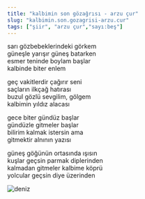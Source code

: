 ```yaml
---
title: "kalbimin son gözağrısı - arzu çur"
slug: "kalbimin.son.gozagrisi-arzu.cur"
tags: ["şiir", "arzu çur","sayı:beş"]
---
```


sarı gözbebeklerindeki görkem  
güneşle yarışır güneş batarken\
esmer teninde boylam başlar\
kalbinde biter enlem

geç vakitlerdir çağırır seni\
saçların ilkçağ hatırası\
buzul gözlü sevgilim, gölgem\
kalbimin yıldız alacası

gece biter gündüz başlar\
gündüzle gitmeler başlar\
bilirim kalmak istersin ama\
gitmektir alnının yazısı

güneş göğünün ortasında ışısın\
kuşlar geçsin parmak diplerinden\
kalmadan gitmeler kalbime köprü\
yolcular geçsin diye üzerinden



![deniz](/img/deniz.jpg)

